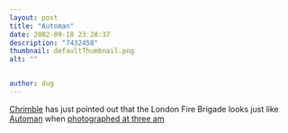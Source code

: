 ```yaml
---
layout: post
title: "Automan"
date: 2002-09-18 23:28:37
description: "7432458"
thumbnail: defaultThumbnail.png
alt: ""


author: dug
---
```


<p><a href="http://chris.carline.org/">Chrimble</a> has just pointed out that the London Fire Brigade looks just like <a href="http://www.chuckwagner.com/automan.html">Automan</a> when <a href="http://www.donkeyontheedge.com/scrapbook/index.mgi?act=showpic&amp;frame=158">photographed at three am</a></p>
